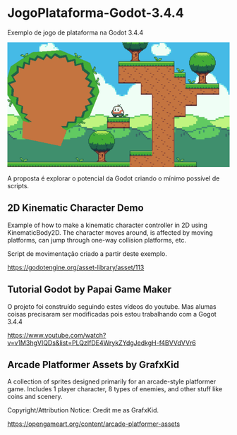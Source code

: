 # JogoPlataforma-Godot-3.4.4

Exemplo de jogo de plataforma na Godot 3.4.4

![screen](readme/loop2.gif)

A proposta é explorar o potencial da Godot criando o mínimo possível de scripts.

## 2D Kinematic Character Demo

Example of how to make a kinematic character controller in 2D using KinematicBody2D. The character moves around, is affected by moving platforms, can jump through one-way collision platforms, etc.

Script de movimentação criado a partir deste exemplo.

https://godotengine.org/asset-library/asset/113


## Tutorial Godot by  Papai Game Maker

O projeto foi construído seguindo estes vídeos do youtube. Mas alumas coisas precisaram ser modificadas pois estou trabalhando com a Gogot 3.4.4

https://www.youtube.com/watch?v=v1M3hgVIQDs&list=PLQzIfDE4WrykZYdgJedkgH-f4BVVdVVr6


## Arcade Platformer Assets by GrafxKid

A collection of sprites designed primarily for an arcade-style platformer game. Includes 1 player character, 8 types of enemies, and other stuff like coins and scenery.

Copyright/Attribution Notice: Credit me as GrafxKid.

https://opengameart.org/content/arcade-platformer-assets
